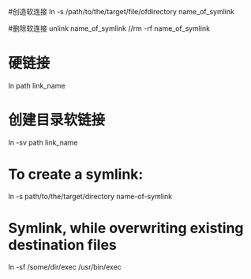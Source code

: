 #创造软连接
ln -s /path/to/the/target/file/ofdirectory name_of_symlink

#删除软连接
unlink name_of_symlink
//rm -rf name_of_symlink

# 硬链接
ln path link_name

# 创建目录软链接
ln -sv path link_name


# To create a symlink:
ln -s path/to/the/target/directory name-of-symlink

# Symlink, while overwriting existing destination files
ln -sf /some/dir/exec /usr/bin/exec
